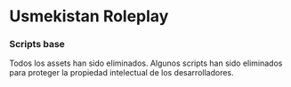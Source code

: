 # Usmekistan Roleplay

### Scripts base

Todos los assets han sido eliminados.
Algunos scripts han sido eliminados para proteger la propiedad intelectual de los desarrolladores.
